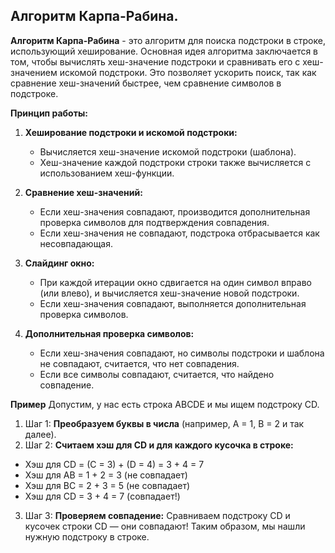 ## Алгоритм Карпа-Рабина.

**Алгоритм Карпа-Рабина** - это алгоритм для поиска подстроки в строке, использующий хеширование. Основная идея алгоритма заключается в том, чтобы вычислять хеш-значение подстроки и сравнивать его с хеш-значением искомой подстроки. Это позволяет ускорить поиск, так как сравнение хеш-значений быстрее, чем сравнение символов в подстроке.

**Принцип работы:**
1) **Хеширование подстроки и искомой подстроки:**
   * Вычисляется хеш-значение искомой подстроки (шаблона).
   * Хеш-значение каждой подстроки строки также вычисляется с использованием хеш-функции.

2) **Сравнение хеш-значений:**
   * Если хеш-значения совпадают, производится дополнительная проверка символов для подтверждения совпадения.
   * Если хеш-значения не совпадают, подстрока отбрасывается как несовпадающая.

3) **Слайдинг окно:**
   * При каждой итерации окно сдвигается на один символ вправо (или влево), и вычисляется хеш-значение новой подстроки.
   * Если хеш-значения совпадают, выполняется дополнительная проверка символов.

4) **Дополнительная проверка символов:**
   * Если хеш-значения совпадают, но символы подстроки и шаблона не совпадают, считается, что нет совпадения.
   * Если все символы совпадают, считается, что найдено совпадение.


**Пример**
Допустим, у нас есть строка ABCDE и мы ищем подстроку CD.
1) Шаг 1: **Преобразуем буквы в числа** (например, A = 1, B = 2 и так далее). 
2) Шаг 2: **Считаем хэш для CD и для каждого кусочка в строке:**
  * Хэш для CD = (C = 3) + (D = 4) = 3 + 4 = 7
  * Хэш для AB = 1 + 2 = 3 (не совпадает)
  * Хэш для BC = 2 + 3 = 5 (не совпадает)
  * Хэш для CD = 3 + 4 = 7 (совпадает!) 
3) Шаг 3: **Проверяем совпадение:** 
   Сравниваем подстроку CD и кусочек строки CD — они совпадают! Таким образом, мы нашли нужную подстроку в строке.




